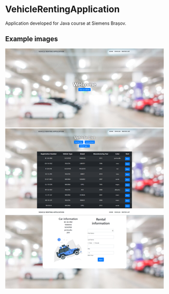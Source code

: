 # VehicleRentingApplication
Application developed for Java course at Siemens Brașov.

## Example images

![](/data/images/Screenshot_1.png)
![](/data/images/Screenshot_2.png)
![](/data/images/Screenshot_3.png)
